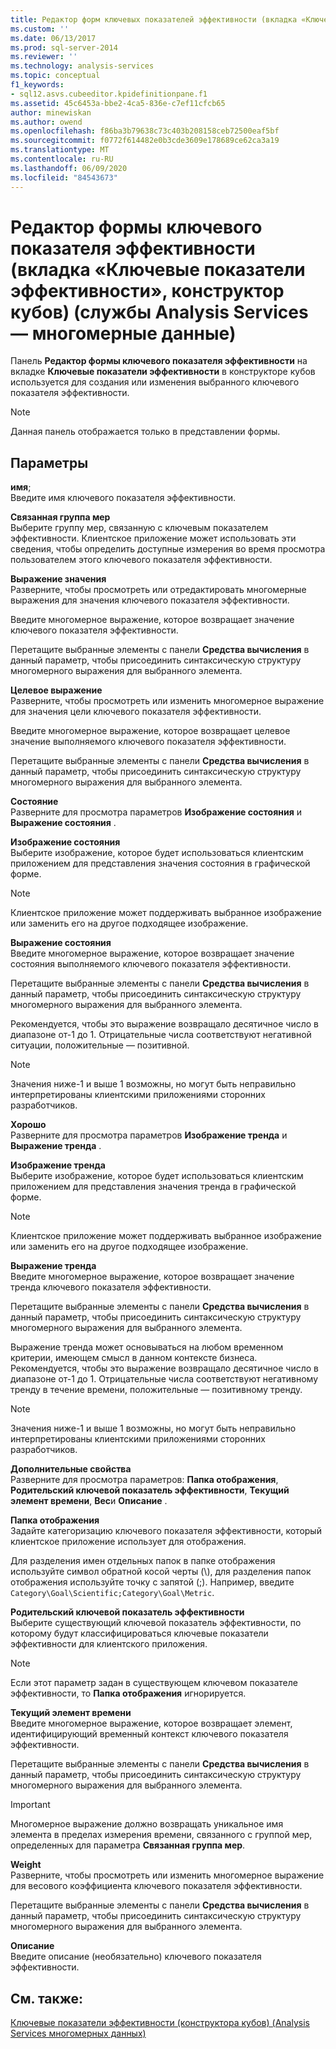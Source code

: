 ```yaml
---
title: Редактор форм ключевых показателей эффективности (вкладка «Ключевые показатели эффективности», конструктор кубов) (Analysis Services-многомерные данные) | Документация Майкрософт
ms.custom: ''
ms.date: 06/13/2017
ms.prod: sql-server-2014
ms.reviewer: ''
ms.technology: analysis-services
ms.topic: conceptual
f1_keywords:
- sql12.asvs.cubeeditor.kpidefinitionpane.f1
ms.assetid: 45c6453a-bbe2-4ca5-836e-c7ef11cfcb65
author: minewiskan
ms.author: owend
ms.openlocfilehash: f86ba3b79638c73c403b208158ceb72500eaf5bf
ms.sourcegitcommit: f0772f614482e0b3cde3609e178689ce62ca3a19
ms.translationtype: MT
ms.contentlocale: ru-RU
ms.lasthandoff: 06/09/2020
ms.locfileid: "84543673"
---
```

# <a name="kpi-form-editor-kpis-tab-cube-designer-analysis-services---multidimensional-data"></a>Редактор формы ключевого показателя эффективности (вкладка «Ключевые показатели эффективности», конструктор кубов) (службы Analysis Services — многомерные данные)
  Панель **Редактор формы ключевого показателя эффективности** на вкладке **Ключевые показатели эффективности** в конструкторе кубов используется для создания или изменения выбранного ключевого показателя эффективности.  
  
> [!NOTE]  
>  Данная панель отображается только в представлении формы.  
  
## <a name="options"></a>Параметры  
 **имя**;  
 Введите имя ключевого показателя эффективности.  
  
 **Связанная группа мер**  
 Выберите группу мер, связанную с ключевым показателем эффективности. Клиентское приложение может использовать эти сведения, чтобы определить доступные измерения во время просмотра пользователем этого ключевого показателя эффективности.  
  
 **Выражение значения**  
 Разверните, чтобы просмотреть или отредактировать многомерные выражения для значения ключевого показателя эффективности.  
  
 Введите многомерное выражение, которое возвращает значение ключевого показателя эффективности.  
  
 Перетащите выбранные элементы с панели **Средства вычисления** в данный параметр, чтобы присоединить синтаксическую структуру многомерного выражения для выбранного элемента.  
  
 **Целевое выражение**  
 Разверните, чтобы просмотреть или изменить многомерное выражение для значения цели ключевого показателя эффективности.  
  
 Введите многомерное выражение, которое возвращает целевое значение выполняемого ключевого показателя эффективности.  
  
 Перетащите выбранные элементы с панели **Средства вычисления** в данный параметр, чтобы присоединить синтаксическую структуру многомерного выражения для выбранного элемента.  
  
 **Состояние**  
 Разверните для просмотра параметров **Изображение состояния** и **Выражение состояния** .  
  
 **Изображение состояния**  
 Выберите изображение, которое будет использоваться клиентским приложением для представления значения состояния в графической форме.  
  
> [!NOTE]  
>  Клиентское приложение может поддерживать выбранное изображение или заменить его на другое подходящее изображение.  
  
 **Выражение состояния**  
 Введите многомерное выражение, которое возвращает значение состояния выполняемого ключевого показателя эффективности.  
  
 Перетащите выбранные элементы с панели **Средства вычисления** в данный параметр, чтобы присоединить синтаксическую структуру многомерного выражения для выбранного элемента.  
  
 Рекомендуется, чтобы это выражение возвращало десятичное число в диапазоне от-1 до 1. Отрицательные числа соответствуют негативной ситуации, положительные — позитивной.  
  
> [!NOTE]  
>  Значения ниже-1 и выше 1 возможны, но могут быть неправильно интерпретированы клиентскими приложениями сторонних разработчиков.  
  
 **Хорошо**  
 Разверните для просмотра параметров **Изображение тренда** и **Выражение тренда** .  
  
 **Изображение тренда**  
 Выберите изображение, которое будет использоваться клиентским приложением для представления значения тренда в графической форме.  
  
> [!NOTE]  
>  Клиентское приложение может поддерживать выбранное изображение или заменить его на другое подходящее изображение.  
  
 **Выражение тренда**  
 Введите многомерное выражение, которое возвращает значение тренда ключевого показателя эффективности.  
  
 Перетащите выбранные элементы с панели **Средства вычисления** в данный параметр, чтобы присоединить синтаксическую структуру многомерного выражения для выбранного элемента.  
  
 Выражение тренда может основываться на любом временном критерии, имеющем смысл в данном контексте бизнеса. Рекомендуется, чтобы это выражение возвращало десятичное число в диапазоне от-1 до 1. Отрицательные числа соответствуют негативному тренду в течение времени, положительные — позитивному тренду.  
  
> [!NOTE]  
>  Значения ниже-1 и выше 1 возможны, но могут быть неправильно интерпретированы клиентскими приложениями сторонних разработчиков.  
  
 **Дополнительные свойства**  
 Разверните для просмотра параметров: **Папка отображения**, **Родительский ключевой показатель эффективности**, **Текущий элемент времени**, **Вес**и **Описание** .  
  
 **Папка отображения**  
 Задайте категоризацию ключевого показателя эффективности, который клиентское приложение использует для отображения.  
  
 Для разделения имен отдельных папок в папке отображения используйте символ обратной косой черты (\\), для разделения папок отображения используйте точку с запятой (;). Например, введите `Category\Goal\Scientific;Category\Goal\Metric`.  
  
 **Родительский ключевой показатель эффективности**  
 Выберите существующий ключевой показатель эффективности, по которому будут классифицироваться ключевые показатели эффективности для клиентского приложения.  
  
> [!NOTE]  
>  Если этот параметр задан в существующем ключевом показателе эффективности, то **Папка отображения** игнорируется.  
  
 **Текущий элемент времени**  
 Введите многомерное выражение, которое возвращает элемент, идентифицирующий временный контекст ключевого показателя эффективности.  
  
 Перетащите выбранные элементы с панели **Средства вычисления** в данный параметр, чтобы присоединить синтаксическую структуру многомерного выражения для выбранного элемента.  
  
> [!IMPORTANT]  
>  Многомерное выражение должно возвращать уникальное имя элемента в пределах измерения времени, связанного с группой мер, определенных для параметра **Связанная группа мер**.  
  
 **Weight**  
 Разверните, чтобы просмотреть или изменить многомерное выражение для весового коэффициента ключевого показателя эффективности.  
  
 Перетащите выбранные элементы с панели **Средства вычисления** в данный параметр, чтобы присоединить синтаксическую структуру многомерного выражения для выбранного элемента.  
  
 **Описание**  
 Введите описание (необязательно) ключевого показателя эффективности.  
  
## <a name="see-also"></a>См. также:  
 [Ключевые показатели эффективности &#40;конструктора кубов&#41; &#40;Analysis Services многомерных данных&#41;](kpis-cube-designer-analysis-services-multidimensional-data.md)  
  
  
